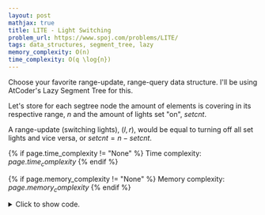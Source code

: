 ```yaml
---
layout: post
mathjax: true
title: LITE - Light Switching
problem_url: https://www.spoj.com/problems/LITE/
tags: data_structures, segment_tree, lazy
memory_complexity: O(n)
time_complexity: O(q \log{n})
---
```


Choose your favorite range-update, range-query data structure. I'll be using
AtCoder's Lazy Segment Tree for this.

Let's store for each segtree node the amount of elements is covering in its
respective range, $n$ and the amount of lights set "on", $setcnt$.

A range-update (switching lights), $(l, r)$, would be equal to turning off
all set lights and vice versa, or $setcnt = n - setcnt$.


{% if page.time_complexity != "None" %}
Time complexity: ${{ page.time_complexity }}$
{% endif %}

{% if page.memory_complexity != "None" %}
Memory complexity: ${{ page.memory_complexity }}$
{% endif %}

<details>
<summary>
<p style="display:inline">Click to show code.</p>
</summary>
```cpp
{% raw %}
using namespace std;
using ll = long long;
using ii = pair<int, int>;
using vi = vector<int>;
struct S
{
    int n, set_cnt;
};
S op(S a, S b) { return {a.n + b.n, a.set_cnt + b.set_cnt}; }
S e() { return {0, 0}; }
using F = bool;
S mapping(F f, S x) { return (f ? S{x.n, x.n - x.set_cnt} : x); }
F composition(F f, F g) { return f ^ g; }
F id() { return 0; }
int main(void)
{
    ios::sync_with_stdio(false), cin.tie(NULL);
    int n, m;
    cin >> n >> m;
    vector<S> a(n);
    for (auto &ai : a)
        ai = S{1, 0};
    using namespace atcoder;
    lazy_segtree<S, op, e, F, mapping, composition, id> seg(a);
    while (m--)
    {
        int type, l, r;
        cin >> type >> l >> r, l--, r--;
        if (type == 0)
            seg.apply(l, r + 1, true);
        else
        {
            auto x = seg.prod(l, r + 1);
            cout << x.set_cnt << endl;
        }
    }
    return 0;
}

{% endraw %}
```
</details>

